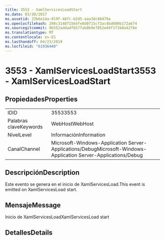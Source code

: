 ```yaml
---
title: 3553 - XamlServicesLoadStart
ms.date: 03/30/2017
ms.assetid: 23b6e14a-019f-48fc-b2d5-aaa3dc88d79a
ms.openlocfilehash: 298c314871564fe8d0715cf3ac4bd600b172a674
ms.sourcegitcommit: 9b552addadfb57fab0b9e7852ed4f1f1b8a42f8e
ms.translationtype: MT
ms.contentlocale: es-ES
ms.lasthandoff: 04/23/2019
ms.locfileid: "61936440"
---
```

# <a name="3553---xamlservicesloadstart"></a><span data-ttu-id="f8744-102">3553 - XamlServicesLoadStart</span><span class="sxs-lookup"><span data-stu-id="f8744-102">3553 - XamlServicesLoadStart</span></span>
## <a name="properties"></a><span data-ttu-id="f8744-103">Propiedades</span><span class="sxs-lookup"><span data-stu-id="f8744-103">Properties</span></span>  
  
|||  
|-|-|  
|<span data-ttu-id="f8744-104">ID</span><span class="sxs-lookup"><span data-stu-id="f8744-104">ID</span></span>|<span data-ttu-id="f8744-105">3553</span><span class="sxs-lookup"><span data-stu-id="f8744-105">3553</span></span>|  
|<span data-ttu-id="f8744-106">Palabras clave</span><span class="sxs-lookup"><span data-stu-id="f8744-106">Keywords</span></span>|<span data-ttu-id="f8744-107">WebHost</span><span class="sxs-lookup"><span data-stu-id="f8744-107">WebHost</span></span>|  
|<span data-ttu-id="f8744-108">Nivel</span><span class="sxs-lookup"><span data-stu-id="f8744-108">Level</span></span>|<span data-ttu-id="f8744-109">Información</span><span class="sxs-lookup"><span data-stu-id="f8744-109">Information</span></span>|  
|<span data-ttu-id="f8744-110">Canal</span><span class="sxs-lookup"><span data-stu-id="f8744-110">Channel</span></span>|<span data-ttu-id="f8744-111">Microsoft-Windows-Application Server-Applications/Debug</span><span class="sxs-lookup"><span data-stu-id="f8744-111">Microsoft-Windows-Application Server-Applications/Debug</span></span>|  
  
## <a name="description"></a><span data-ttu-id="f8744-112">Descripción</span><span class="sxs-lookup"><span data-stu-id="f8744-112">Description</span></span>  
 <span data-ttu-id="f8744-113">Este evento se genera en el inicio de XamlServicesLoad.</span><span class="sxs-lookup"><span data-stu-id="f8744-113">This event is emitted on XamlServicesLoad start.</span></span>  
  
## <a name="message"></a><span data-ttu-id="f8744-114">Mensaje</span><span class="sxs-lookup"><span data-stu-id="f8744-114">Message</span></span>  
 <span data-ttu-id="f8744-115">Inicio de XamlServicesLoad</span><span class="sxs-lookup"><span data-stu-id="f8744-115">XamlServicesLoad start</span></span>  
  
## <a name="details"></a><span data-ttu-id="f8744-116">Detalles</span><span class="sxs-lookup"><span data-stu-id="f8744-116">Details</span></span>

